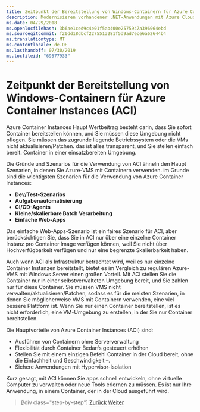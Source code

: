 ```yaml
---
title: Zeitpunkt der Bereitstellung von Windows-Containern für Azure Container Instances (ACI)
description: Modernisieren vorhandener .NET-Anwendungen mit Azure Cloud und Windows-Containern | Zeitpunkt der Bereitstellung von Windows-Containern für Azure Container Instances (ACI)
ms.date: 04/29/2018
ms.openlocfilehash: 3b6ae1ced9c4e01f5ab400e2575947a396064ebd
ms.sourcegitcommit: f20dd18dbcf2275513281f5d9ad7ece6a62644b4
ms.translationtype: MT
ms.contentlocale: de-DE
ms.lasthandoff: 07/30/2019
ms.locfileid: "69577933"
---
```

# <a name="when-to-deploy-windows-containers-to-azure-container-instances-aci"></a>Zeitpunkt der Bereitstellung von Windows-Containern für Azure Container Instances (ACI)

Azure Container Instances Haupt Wertbeitrag besteht darin, dass Sie sofort Container bereitstellen können, und Sie müssen diese Umgebung nicht pflegen. Sie müssen das zugrunde liegende Betriebssystem oder die VMs nicht aktualisieren/Patchen. das ist alles transparent, und Sie stellen einfach bereit. Container in einer einsatzbereiten Umgebung.

Die Gründe und Szenarios für die Verwendung von ACI ähneln den Haupt Szenarien, in denen Sie Azure-VMS mit Containern verwenden. im Grunde sind die wichtigsten Szenarien für die Verwendung von Azure Container Instances:

- **Dev/Test-Szenarios**
- **Aufgabenautomatisierung**
- **CI/CD-Agents**
- **Kleine/skalierbare Batch Verarbeitung**
- **Einfache Web-Apps**

Das einfache Web-Apps-Szenario ist ein faires Szenario für ACI, aber berücksichtigen Sie, dass Sie in ACI nur über eine einzelne Container Instanz pro Container Image verfügen können, weil Sie nicht über Hochverfügbarkeit verfügen und nur eine begrenzte Skalierbarkeit haben.

Auch wenn ACI als Infrastruktur betrachtet wird, weil es nur einzelne Container Instanzen bereitstellt, bietet es im Vergleich zu regulären Azure-VMS mit Windows Server einen großen Vorteil. Mit ACI stellen Sie die Container nur in einer selbstverwalteten Umgebung bereit, und Sie zahlen nur für diese Container. Sie müssen VMS nicht verwalten/aktualisieren/Patchen, sodass es für die meisten Szenarien, in denen Sie möglicherweise VMS mit Containern verwenden, eine viel bessere Plattform ist. Wenn Sie nur einen Container bereitstellen, ist es nicht erforderlich, eine VM-Umgebung zu erstellen, in der Sie nur Container bereitstellen.

Die Hauptvorteile von Azure Container Instances (ACI) sind:

- Ausführen von Containern ohne Serververwaltung
- Flexibilität durch Container Bedarfs gesteuert erhöhen
- Stellen Sie mit einem einzigen Befehl Container in der Cloud bereit, ohne die Einfachheit und Geschwindigkeit –.
- Sichere Anwendungen mit Hypervisor-Isolation

Kurz gesagt, mit ACI können Sie apps schnell entwickeln, ohne virtuelle Computer zu verwalten oder neue Tools erlernen zu müssen. Es ist nur Ihre Anwendung, in einem Container, der in der Cloud ausgeführt wird.

> [!div class="step-by-step"]
> [Zurück](when-to-deploy-windows-containers-to-azure-vms-iaas-cloud.md)
> [Weiter](when-to-deploy-windows-containers-to-azure-container-service-kubernetes.md)
